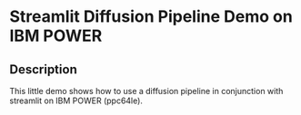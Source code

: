 # Streamlit Diffusion Pipeline Demo on IBM POWER

## Description

This little demo shows how to use a diffusion pipeline in conjunction with streamlit on IBM POWER (ppc64le).
